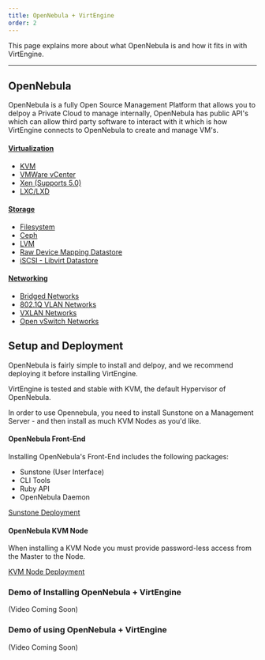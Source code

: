```yaml
---
title: OpenNebula + VirtEngine
order: 2
---
```


This page explains more about what OpenNebula is and how it fits in with VirtEngine.

---

## OpenNebula

OpenNebula is a fully Open Source Management Platform that allows you to delpoy a Private Cloud to manage internally, OpenNebula has public API's which can allow third party software to interact with it which is how VirtEngine connects to OpenNebula to create and manage VM's.

#### [Virtualization](https://docs.opennebula.org/5.4/deployment/open_cloud_host_setup/index.html)
- [KVM](https://docs.opennebula.org/5.4/deployment/open_cloud_host_setup/kvm_driver.html)
- [VMWare vCenter](https://docs.opennebula.org/5.4/deployment/vmware_infrastructure_setup/index.html)
- [Xen (Supports 5.0)](https://github.com/OpenNebula/addon-xen)
- [LXC/LXD](https://github.com/OpenNebula/addon-lxcone)

#### [Storage](https://docs.opennebula.org/5.4/deployment/open_cloud_storage_setup/overview.html#datastore-types)
- [Filesystem](https://docs.opennebula.org/5.4/deployment/open_cloud_storage_setup/fs_ds.html#fs-ds)
- [Ceph](https://docs.opennebula.org/5.4/deployment/open_cloud_storage_setup/ceph_ds.html#ceph-ds)
- [LVM](https://docs.opennebula.org/5.4/deployment/open_cloud_storage_setup/lvm_drivers.html#lvm-drivers)
- [Raw Device Mapping Datastore](https://docs.opennebula.org/5.4/deployment/open_cloud_storage_setup/dev_ds.html#dev-ds)
- [iSCSI - Libvirt Datastore](https://docs.opennebula.org/5.4/deployment/open_cloud_storage_setup/iscsi_ds.html#iscsi-ds)

#### [Networking](https://docs.opennebula.org/5.4/deployment/open_cloud_networking_setup/index.html)
- [Bridged Networks](https://docs.opennebula.org/5.4/deployment/open_cloud_networking_setup/bridged.html)
- [802.1Q VLAN Networks](https://docs.opennebula.org/5.4/deployment/open_cloud_networking_setup/bridged.html)
- [VXLAN Networks](https://docs.opennebula.org/5.4/deployment/open_cloud_networking_setup/vxlan.html)
- [Open vSwitch Networks](https://docs.opennebula.org/5.4/deployment/open_cloud_networking_setup/vxlan.html)

## Setup and Deployment

OpenNebula is fairly simple to install and delpoy, and we recommend deploying it before installing VirtEngine.

VirtEngine is tested and stable with KVM, the default Hypervisor of OpenNebula.

In order to use Opennebula, you need to install Sunstone on a Management Server - and then install as much KVM Nodes as you'd like.

#### OpenNebula Front-End
Installing OpenNebula's Front-End includes the following packages:
- Sunstone (User Interface)
- CLI Tools
- Ruby API
- OpenNebula Daemon


[Sunstone Deployment](https://docs.opennebula.org/5.4/deployment/opennebula_installation/index.html)


#### OpenNebula KVM Node

When installing a KVM Node you must provide password-less access from the Master to the Node.

[KVM Node Deployment](https://docs.opennebula.org/5.4/deployment/node_installation/kvm_node_installation.html)

### Demo of Installing OpenNebula + VirtEngine

(Video Coming Soon)

### Demo of using OpenNebula + VirtEngine

(Video Coming Soon)